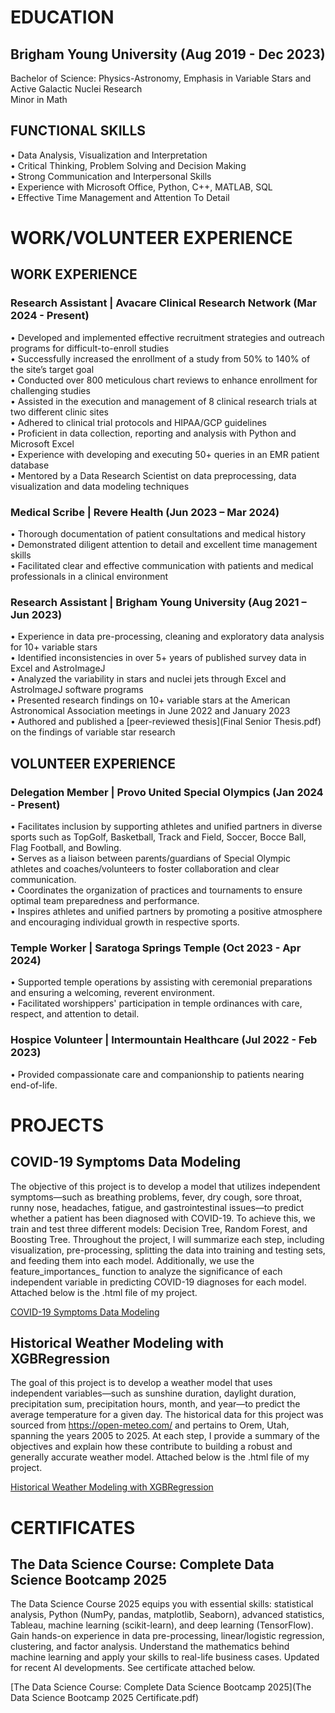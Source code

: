 
# EDUCATION 
## Brigham Young University (Aug 2019 - Dec 2023) 
Bachelor of Science: Physics-Astronomy, Emphasis in Variable Stars and Active Galactic Nuclei Research  <br />
Minor in Math  

## FUNCTIONAL SKILLS 
•	Data Analysis, Visualization and Interpretation <br />
•	Critical Thinking, Problem Solving and Decision Making <br />
•	Strong Communication and Interpersonal Skills <br />
•	Experience with Microsoft Office, Python, C++, MATLAB, SQL <br />
•	Effective Time Management and Attention To Detail <br />


# WORK/VOLUNTEER EXPERIENCE
## WORK EXPERIENCE 
### Research Assistant | Avacare Clinical Research Network (Mar 2024 - Present) <br />
•	Developed and implemented effective recruitment strategies and outreach programs for difficult-to-enroll studies <br />
•	Successfully increased the enrollment of a study from 50% to 140% of the site’s target goal  <br />
•	Conducted over 800 meticulous chart reviews to enhance enrollment for challenging studies  <br />
•	Assisted in the execution and management of 8 clinical research trials at two different clinic sites <br />
•	Adhered to clinical trial protocols and HIPAA/GCP guidelines <br />
•	Proficient in data collection, reporting and analysis with Python and Microsoft Excel <br />
•	Experience with developing and executing 50+ queries in an EMR patient database <br />
•	Mentored by a Data Research Scientist on data preprocessing, data visualization and data modeling techniques <br />

### Medical Scribe | Revere Health (Jun 2023 – Mar 2024)                                                                                                                 
•	Thorough documentation of patient consultations and medical history <br />
•	Demonstrated diligent attention to detail and excellent time management skills <br />
•	Facilitated clear and effective communication with patients and medical professionals in a clinical environment <br />

### Research Assistant | Brigham Young University (Aug 2021 – Jun 2023)                                                         
•	Experience in data pre-processing, cleaning and exploratory data analysis for 10+ variable stars  <br />
•	Identified inconsistencies in over 5+ years of published survey data in Excel and AstroImageJ <br />
•	Analyzed the variability in stars and nuclei jets through Excel and AstroImageJ software programs <br />
•	Presented research findings on 10+ variable stars at the American Astronomical Association meetings in June 2022 and January 2023 <br />
•	Authored and published a [peer-reviewed thesis](Final Senior Thesis.pdf) on the findings of variable star research  <br />

## VOLUNTEER EXPERIENCE <br />
### Delegation Member | Provo United Special Olympics (Jan 2024 - Present)
•	Facilitates inclusion by supporting athletes and unified partners in diverse sports such as TopGolf, Basketball, Track and Field, Soccer, Bocce Ball, Flag Football, and Bowling. <br />
•	Serves as a liaison between parents/guardians of Special Olympic athletes and coaches/volunteers to foster collaboration and clear communication. <br />
•	Coordinates the organization of practices and tournaments to ensure optimal team preparedness and performance. <br />
•	Inspires athletes and unified partners by promoting a positive atmosphere and encouraging individual growth in respective sports. <br />

### Temple Worker | Saratoga Springs Temple (Oct 2023 - Apr 2024)
•	Supported temple operations by assisting with ceremonial preparations and ensuring a welcoming, reverent environment. <br />
•	Facilitated worshippers' participation in temple ordinances with care, respect, and attention to detail. <br />

### Hospice Volunteer | Intermountain Healthcare (Jul 2022 - Feb 2023)
• Provided compassionate care and companionship to patients nearing end-of-life. <br />


# PROJECTS <br />

## COVID-19 Symptoms Data Modeling
The objective of this project is to develop a model that utilizes independent symptoms—such as breathing problems, fever, dry cough, sore throat, runny nose, headaches, fatigue, and gastrointestinal issues—to predict whether a patient has been diagnosed with COVID-19. To achieve this, we train and test three different models: Decision Tree, Random Forest, and Boosting Tree. Throughout the project, I will summarize each step, including visualization, pre-processing, splitting the data into training and testing sets, and feeding them into each model. Additionally, we use the feature_importances_ function to analyze the significance of each independent variable in predicting COVID-19 diagnoses for each model. Attached below is the .html file of my project. <br />

[COVID-19 Symptoms Data Modeling](https://mmyckowiak.github.io/COVID-19_Symptoms/COVID19_Symptoms.html)


## Historical Weather Modeling with XGBRegression
The goal of this project is to develop a weather model that uses independent variables—such as sunshine duration, daylight duration, precipitation sum, precipitation hours, month, and year—to predict the average temperature for a given day. The historical data for this project was sourced from https://open-meteo.com/ and pertains to Orem, Utah, spanning the years 2005 to 2025. At each step, I provide a summary of the objectives and explain how these contribute to building a robust and generally accurate weather model. Attached below is the .html file of my project. <br />

[Historical Weather Modeling with XGBRegression](https://mmyckowiak.github.io/HistoricalWeatherModeling/OremHistoricalData.html)
 
# CERTIFICATES
## The Data Science Course: Complete Data Science Bootcamp 2025
The Data Science Course 2025 equips you with essential skills: statistical analysis, Python (NumPy, pandas, matplotlib, Seaborn), advanced statistics, Tableau, machine learning (scikit-learn), and deep learning (TensorFlow). Gain hands-on experience in data pre-processing, linear/logistic regression, clustering, and factor analysis. Understand the mathematics behind machine learning and apply your skills to real-life business cases. Updated for recent AI developments. See certificate attached below. <br />

[The Data Science Course: Complete Data Science Bootcamp 2025](The Data Science Bootcamp 2025 Certificate.pdf) 
